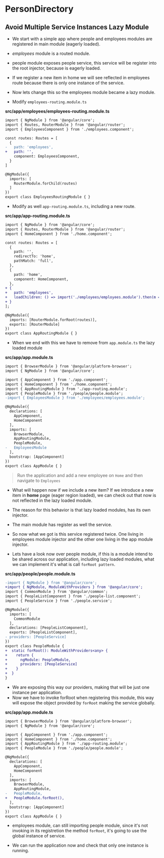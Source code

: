 # PersonDirectory

## Avoid Multiple Service Instances Lazy Module

- We start with a simple app where people and employees modules are registered in main module (eagerly loaded).

- _employees_ module is a routed module.

- people module exposes people service, this service will be register into the root injector, because is eagerly loaded.

- If we register a new item in home we will see reflected in employees route because there is only one instance of the service.

- Now lets change this so the employees module became a lazy module.

- Modify `employees-routing.module.ts`

**src/app/employees/employees-routing.module.ts**

```diff employees-routing.module.ts
import { NgModule } from '@angular/core';
import { Routes, RouterModule } from '@angular/router';
import { EmployeesComponent } from './employees.component';

const routes: Routes = [
  {
-   path: 'employees',
+   path: '',
    component: EmployeesComponent,
  }
]

@NgModule({
  imports: [
    RouterModule.forChild(routes)
  ]
})
export class EmployeesRoutingModule { }

```

- Modify as well `app-routing.module.ts`, including a new route.

**src/app/app-routing.module.ts**

```diff
import { NgModule } from '@angular/core';
import { Routes, RouterModule } from '@angular/router';
import { HomeComponent } from './home.component';

const routes: Routes = [
  {
    path: '',
    redirectTo: 'home',
    pathMatch: 'full',
  },
  {
    path: 'home',
    component: HomeComponent,
  },
+ {
+   path: 'employees',
+   loadChildren: () => import('./employees/employees.module').then(m => m.EmployeesModule)
+ }
];

@NgModule({
  imports: [RouterModule.forRoot(routes)],
  exports: [RouterModule]
})
export class AppRoutingModule { }

```

- When we end with this we have to remove from `app.module.ts` the lazy loaded module

**src/app/app.module.ts**

```diff app.module.ts
import { BrowserModule } from '@angular/platform-browser';
import { NgModule } from '@angular/core';

import { AppComponent } from './app.component';
import { HomeComponent } from './home.component';
import { AppRoutingModule } from './app-routing.module';
import { PeopleModule } from './people/people.module';
-import { EmployeesModule } from './employees/employees.module';

@NgModule({
  declarations: [
    AppComponent,
    HomeComponent
  ],
  imports: [
    BrowserModule,
    AppRoutingModule,
    PeopleModule,
-   EmployeesModule
  ],
  bootstrap: [AppComponent]
})
export class AppModule { }

```

> Run the application and add a new employee on `Home` and then navigate to `Employees`

- What will happen now if we include a new item? If we introduce a new item in **home** page (eager region loaded), we can check out that now is not reflected in the lazy loaded module.

- The reason for this behavior is that lazy loaded modules, has its own injector.
- The main module has register as well the service.
- So now what we got is this service registered twice. One living in employees module injector and the other one living in the app module injector.

- Lets have a look now over people module, if this is a module intend to be shared across our application, including lazy loaded modules, what we can implement it's what is call `forRoot pattern`.

**src/app/people/people.module.ts**

```diff people.module.ts
-import { NgModule } from '@angular/core';
+import { NgModule, ModuleWithProviders } from '@angular/core';
import { CommonModule } from '@angular/common';
import { PeopleListComponent } from './people-list.component';
import { PeopleService } from './people.service';

@NgModule({
  imports: [
    CommonModule
  ],
  declarations: [PeopleListComponent],
  exports: [PeopleListComponent],
- providers: [PeopleService]
})
export class PeopleModule {
+  static forRoot(): ModuleWithProviders<any> {
+    return {
+      ngModule: PeopleModule,
+      providers: [PeopleService]
+    }
+  }
}

```

- We are exposing this way our providers, making that will be just one instance per application.
- Now we have to invoke forRoot when registering this module, this way will expose the object provided by `forRoot` making the service globally.

**src/app/app.module.ts**

```diff app.module.ts
import { BrowserModule } from '@angular/platform-browser';
import { NgModule } from '@angular/core';

import { AppComponent } from './app.component';
import { HomeComponent } from './home.component';
import { AppRoutingModule } from './app-routing.module';
import { PeopleModule } from './people/people.module';

@NgModule({
  declarations: [
    AppComponent,
    HomeComponent
  ],
  imports: [
    BrowserModule,
    AppRoutingModule,
-   PeopleModule,
+   PeopleModule.forRoot(),
  ],
  bootstrap: [AppComponent]
})
export class AppModule { }

```

- employees module, can still importing people module, since it's not invoking in its registretion the method `forRoot`, it's going to use the global instance of service.

- We can run the application now and check that only one instance is running.
